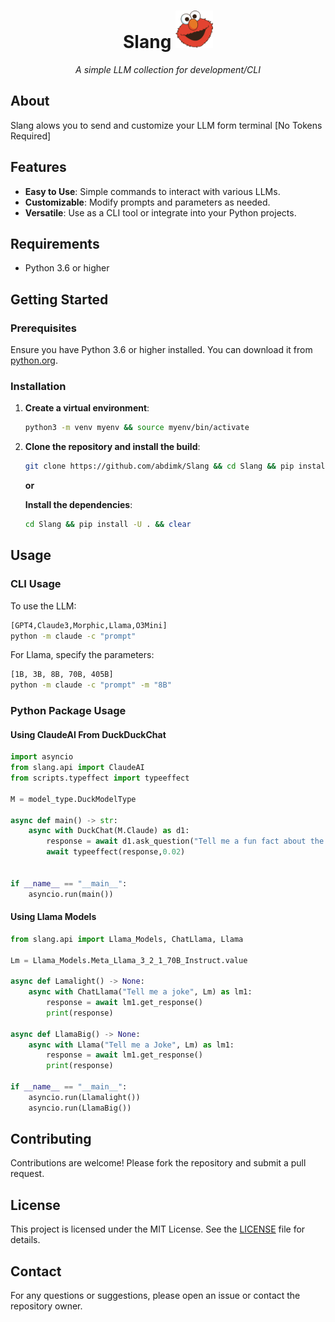 
<div>
    <h1 align="center"> Slang <img src="slang/assets/elmo-logo.png" width="60px" height="60px"></h1> 
</div>

<p align="center"><em>A simple LLM collection for development/CLI</em></p>
<!-- <p align="center"> </p> -->

## About
<p>Slang alows you to send and customize your LLM form terminal [No Tokens Required]</p>


## Features

- **Easy to Use**: Simple commands to interact with various LLMs.
- **Customizable**: Modify prompts and parameters as needed.
- **Versatile**: Use as a CLI tool or integrate into your Python projects.

## Requirements

- Python 3.6 or higher

## Getting Started

### Prerequisites

Ensure you have Python 3.6 or higher installed. You can download it from [python.org](https://www.python.org/).

### Installation

1. **Create a virtual environment**:
    ```bash
    python3 -m venv myenv && source myenv/bin/activate
    ```

2. **Clone the repository and install the build**:
    ```bash
    git clone https://github.com/abdimk/Slang && cd Slang && pip install dist/slang-1.0.4-py3-none-any.whl 
    ```

    **or**

    **Install the dependencies**:
    ```bash
    cd Slang && pip install -U . && clear
    ```

## Usage

### CLI Usage

To use the LLM:
```bash
[GPT4,Claude3,Morphic,Llama,O3Mini]
python -m claude -c "prompt"
```

For Llama, specify the parameters:
```bash
[1B, 3B, 8B, 70B, 405B]
python -m claude -c "prompt" -m "8B"
```

### Python Package Usage

#### Using ClaudeAI From DuckDuckChat

```python
import asyncio
from slang.api import ClaudeAI
from scripts.typeffect import typeeffect

M = model_type.DuckModelType

async def main() -> str:
    async with DuckChat(M.Claude) as d1:
        response = await d1.ask_question("Tell me a fun fact about the moon")
        await typeeffect(response,0.02)


if __name__ == "__main__":
    asyncio.run(main())
```

#### Using Llama Models

```python
from slang.api import Llama_Models, ChatLlama, Llama

Lm = Llama_Models.Meta_Llama_3_2_1_70B_Instruct.value

async def Lamalight() -> None:
    async with ChatLlama("Tell me a joke", Lm) as lm1:
        response = await lm1.get_response()
        print(response)

async def LlamaBig() -> None:
    async with Llama("Tell me a Joke", Lm) as lm1:
        response = await lm1.get_response()
        print(response)

if __name__ == "__main__":
    asyncio.run(Llamalight())
    asyncio.run(LlamaBig())
```

## Contributing

Contributions are welcome! Please fork the repository and submit a pull request.

## License

This project is licensed under the MIT License. See the [LICENSE](LICENSE) file for details.

## Contact

For any questions or suggestions, please open an issue or contact the repository owner.
